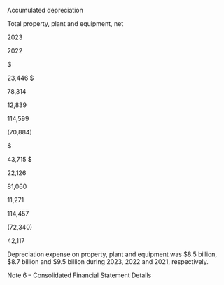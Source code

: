 Accumulated depreciation

Total property, plant and equipment, net

2023

2022

$

23,446  $

78,314

12,839

114,599

(70,884)

$

43,715  $

22,126

81,060

11,271

114,457

(72,340)

42,117

Depreciation  expense  on  property,  plant  and  equipment  was  $8.5  billion,  $8.7  billion  and  $9.5  billion  during  2023,  2022  and
2021, respectively.

Note 6 – Consolidated Financial Statement Details
